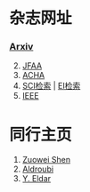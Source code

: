 # 杂志网址
### <a href="https://arxiv.org/">Arxiv</a> 
2. <a href="https://www.springer.com/journal/41">JFAA</a> 
3. <a href="https://www.sciencedirect.com/journal/applied-and-computational-harmonic-analysis">ACHA</a>
4. <a href="https://www.webofknowledge.com">SCI检索</a> | <a href="http://www.engineeringvillage.com">EI检索</a> 
5. <a href="http://ieeexplore.ieee.org/">IEEE</a>

# 同行主页
1. <a href="https://blog.nus.edu.sg/matzuows/">Zuowei Shen</a>
2. <a href="https://as.vanderbilt.edu/math/bio/?who=akram-aldroubi">Aldroubi</a>
3. <a href="https://webee.technion.ac.il/Sites/People/YoninaEldar/index.php">Y. Eldar</a>
